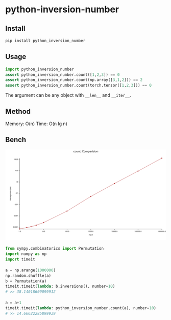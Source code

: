# python-inversion-number

## Install
```sh
pip install python_inversion_number
```

## Usage
```py
import python_inversion_number
assert python_inversion_number.count([1,2,3]) == 0
assert python_inversion_number.count(np.array([3,1,2])) == 2
assert python_inversion_number.count(torch.tensor([1,2,3])) == 0
```

The argument can be any object with `__len__` and `__iter__`.

## Method
Memory: O(n)
Time: O(n lg n)

## Bench
![img](benchmark.svg)


```py
from sympy.combinatorics import Permutation
import numpy as np
import timeit

a = np.arange(1000000)
np.random.shuffle(a)
b = Permutation(a)
timeit.timeit(lambda: b.inversions(), number=10)
# >> 38.14018609099912

a = a+1
timeit.timeit(lambda: python_inversion_number.count(a), number=10)
# >> 14.66622285899939
```
